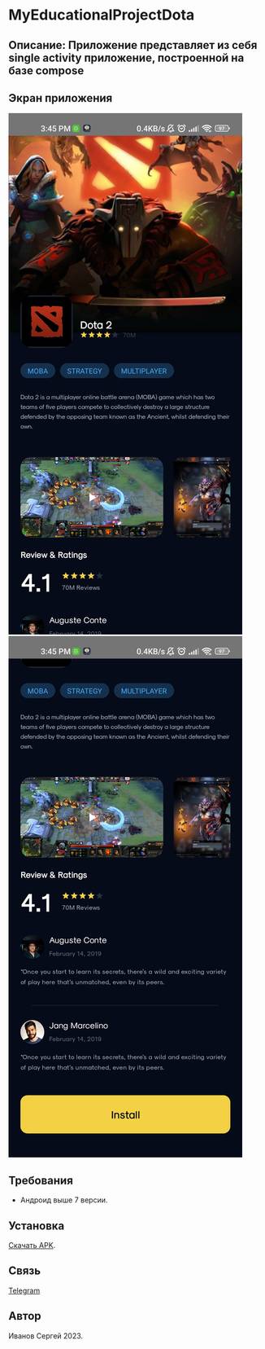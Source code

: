 # MyEducationalProjectDota

## Описание: Приложение представляет из себя single activity приложение, построенной на базе compose

## Экран приложения

![Скриншот экрана](app/src/main/screenshots/screenshot1.jpg)
![Скриншот экрана](app/src/main/screenshots/screenshot2.jpg)

## Требования

- Андроид выше 7 версии.

## Установка

[Скачать APK](app/src/main/app-debug.apk).

## Связь

[Telegram](https://t.me/ivn_srg)

## Автор

Иванов Сергей 2023.
